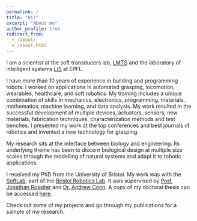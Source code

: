 ```yaml
---
permalink: /
title: "Hi!"
excerpt: "About me"
author_profile: true
redirect_from: 
  - /about/
  - /about.html
---
```


I am a scientist at the soft transducers lab, [LMTS](https://www.epfl.ch/labs/lmts/) and the laboratory of intelligent systems [LIS](https://www.epfl.ch/labs/lis/) at EPFL.

I have more than 10 years of experience in building and programming robots. I worked on applications in automated grasping, locomotion, wearables, healthcare, and soft robotics. My training includes a unique combination of skills in mechanics, electronics, programming, materials, mathematics, machine learning, and data analysis. My work resulted in the successful development of multiple devices, actuators, sensors, new materials, fabrication techniques, characterization methods and test benches. I presented my work at the top conferences and best journals of robotics and invented a new technology for grasping.

My research sits at the interface between biology and engineering. Its underlying theme has been to discern biological design at multiple size scales through the modelling of natural systems and adapt it to robotic applications. 

I received my PhD from the University of Bristol. My work was with the [SoftLab](http://www.bristol.ac.uk/engineering/research/softlab/), part of the [Bristol Robotics Lab](https://brl.ac.uk). It was supervised by [Prof. Jonathan Rossiter](https://www.bris.ac.uk/engineering/people/person/jonathan-m-rossiter/overview.html) and [Dr. Andrew Conn](https://www.bris.ac.uk/engineering/people/andrew-t-conn/index.html). A copy of my doctoral thesis can be accessed [here](https://research-information.bris.ac.uk/files/206707844/Final_Copy_2019_06_25_Digumarti_PhD_Redacted.pdf).

Check out some of my projects and go through my publications for a sample of my research.
